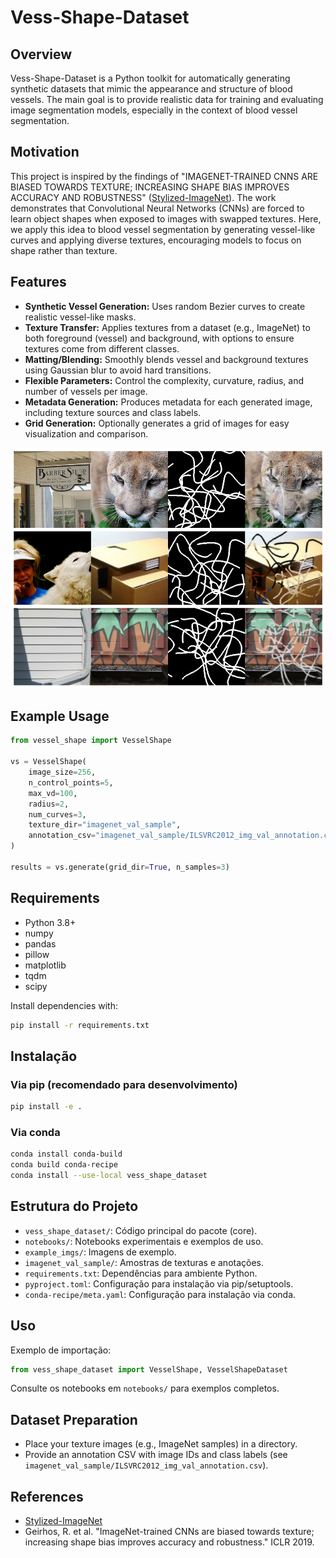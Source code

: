 # Vess-Shape-Dataset

## Overview

Vess-Shape-Dataset is a Python toolkit for automatically generating synthetic datasets that mimic the appearance and structure of blood vessels. The main goal is to provide realistic data for training and evaluating image segmentation models, especially in the context of blood vessel segmentation.

## Motivation

This project is inspired by the findings of "IMAGENET-TRAINED CNNS ARE BIASED TOWARDS TEXTURE; INCREASING SHAPE BIAS IMPROVES ACCURACY AND ROBUSTNESS" ([Stylized-ImageNet](https://github.com/rgeirhos/Stylized-ImageNet)). The work demonstrates that Convolutional Neural Networks (CNNs) are forced to learn object shapes when exposed to images with swapped textures. Here, we apply this idea to blood vessel segmentation by generating vessel-like curves and applying diverse textures, encouraging models to focus on shape rather than texture.

## Features

- **Synthetic Vessel Generation:** Uses random Bezier curves to create realistic vessel-like masks.
- **Texture Transfer:** Applies textures from a dataset (e.g., ImageNet) to both foreground (vessel) and background, with options to ensure textures come from different classes.
- **Matting/Blending:** Smoothly blends vessel and background textures using Gaussian blur to avoid hard transitions.
- **Flexible Parameters:** Control the complexity, curvature, radius, and number of vessels per image.
- **Metadata Generation:** Produces metadata for each generated image, including texture sources and class labels.
- **Grid Generation:** Optionally generates a grid of images for easy visualization and comparison.

![output_sample](/example_imgs/output_sample.png)

## Example Usage

```python
from vessel_shape import VesselShape

vs = VesselShape(
    image_size=256,
    n_control_points=5,
    max_vd=100,
    radius=2,
    num_curves=3,
    texture_dir="imagenet_val_sample",
    annotation_csv="imagenet_val_sample/ILSVRC2012_img_val_annotation.csv"
)

results = vs.generate(grid_dir=True, n_samples=3)
```

## Requirements

- Python 3.8+
- numpy
- pandas
- pillow
- matplotlib
- tqdm
- scipy

Install dependencies with:

```bash
pip install -r requirements.txt
```

## Instalação

### Via pip (recomendado para desenvolvimento)
```bash
pip install -e .
```

### Via conda
```bash
conda install conda-build
conda build conda-recipe
conda install --use-local vess_shape_dataset
```

## Estrutura do Projeto

- `vess_shape_dataset/`: Código principal do pacote (core).
- `notebooks/`: Notebooks experimentais e exemplos de uso.
- `example_imgs/`: Imagens de exemplo.
- `imagenet_val_sample/`: Amostras de texturas e anotações.
- `requirements.txt`: Dependências para ambiente Python.
- `pyproject.toml`: Configuração para instalação via pip/setuptools.
- `conda-recipe/meta.yaml`: Configuração para instalação via conda.

## Uso

Exemplo de importação:
```python
from vess_shape_dataset import VesselShape, VesselShapeDataset
```

Consulte os notebooks em `notebooks/` para exemplos completos.

## Dataset Preparation

- Place your texture images (e.g., ImageNet samples) in a directory.
- Provide an annotation CSV with image IDs and class labels (see `imagenet_val_sample/ILSVRC2012_img_val_annotation.csv`).

## References

- [Stylized-ImageNet](https://github.com/rgeirhos/Stylized-ImageNet)
- Geirhos, R. et al. "ImageNet-trained CNNs are biased towards texture; increasing shape bias improves accuracy and robustness." ICLR 2019.
